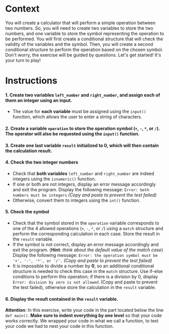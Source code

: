 # Context

You will create a calculator that will perform a simple operation between two numbers. So, you will need to create two variables to store the two numbers, and one variable to store the symbol representing the operation to be performed. You will first create a conditional structure that will check the validity of the variables and the symbol. Then, you will create a second conditional structure to perform the operation based on the chosen symbol. Don't worry, the exercise will be guided by questions. Let's get started! It's your turn to play!

# Instructions

#### 1. Create two variables `left_number` and `right_number`, and assign each of them an integer using an input.
- The value for **each variable** must be assigned using the `input()` function, which allows the user to enter a string of characters.

#### 2. Create a variable `operation` to store the operation symbol **(`+`, `-`, `*`, or `/`)**. The operator will also be requested using the `input()` function.

#### 3. Create one last variable `result` initialized to 0, which will then contain the calculation result.

#### 4. Check the two integer numbers

* Check that **both variables** `left_number` and `right_number` are indeed integers using the `isnumeric()` function.
* If one or both are not integers, display an error message accordingly and exit the program. Display the following message: `Error: both numbers must be integers` *(Copy and paste to prevent the test failed)*
* Otherwise, convert them to integers using the `int()` function.

#### 5. Check the symbol

* Check that the symbol stored in the `operation` variable corresponds to one of the 4 allowed operations (`+`, `-`, `*`, or `/`) using a `match` structure and perform the corresponding calculation in each case. Store the result in the `result` variable.
* If the symbol is not correct, display an error message accordingly and exit the program. (**Hint**: *think about the default value of the match case*) Display the following message: `Error: the operation symbol must be '+', '-', '*', or '/'.` *(Copy and paste to prevent the test failed)*
* It is impossible to divide a number by **0**, so an additional conditional structure is needed to check this case in the `match` structure. Use if-else conditions to perform this operation; if there is a division by 0, display `Error: division by zero is not allowed.`(Copy and paste to prevent the test failed), otherwise store the calculation in the `result` variable.

#### 6. Display the result contained in the `result` variable.

**Attention**: In this exercise, write your code in the part located below the line `def main()`. **Make sure to indent everything by one level** so that your code works correctly. We wrapped your code in what we call a function, to test your code we had to nest your code in this function.
